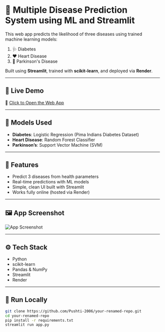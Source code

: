 # 🧠 Multiple Disease Prediction System using ML and Streamlit

This web app predicts the likelihood of three diseases using trained machine learning models:

1. 🩺 Diabetes  
2. ❤️ Heart Disease  
3. 🧠 Parkinson's Disease

Built using **Streamlit**, trained with **scikit-learn**, and deployed via **Render**.

---

## 🚀 Live Demo
🔗 [Click to Open the Web App](https://streamlitapp-rokm.onrender.com)

---

## 🧠 Models Used
- **Diabetes**: Logistic Regression (Pima Indians Diabetes Dataset)
- **Heart Disease**: Random Forest Classifier
- **Parkinson’s**: Support Vector Machine (SVM)

---

## 📌 Features
- Predict 3 diseases from health parameters
- Real-time predictions with ML models
- Simple, clean UI built with Streamlit
- Works fully online (hosted via Render)

---

## 🖼️ App Screenshot

![App Screenshot](<img width="1366" height="768" alt="Screenshot 2025-07-17 220725" src="https://github.com/user-attachments/assets/f7b43bb3-905c-4350-859b-90273827216b" />)


---

## ⚙️ Tech Stack
- Python
- scikit-learn
- Pandas & NumPy
- Streamlit
- Render

---

## 🧪 Run Locally

```bash
git clone https://github.com/Pushti-2006/your-renamed-repo.git
cd your-renamed-repo
pip install -r requirements.txt
streamlit run app.py
